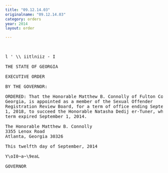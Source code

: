 ```yaml
---
title: "09.12.14.03"
originalname: "09.12.14.03"
category: orders
year: 2014
layout: order

---
```

<pre>
    

l ' \\ iitlniiz - I

THE STATE OF GEORGIA

EXECUTIVE ORDER

BY THE GOVERNOR:

ORDERED: That the Honorable Matthew B. Connolly of Fulton County,
Georgia, is appointed as a member of the Sexual Offender
Registration Review Board, for a term of office ending September
1, 2018, to succeed the Honorable Natasha Dedij er-Tuner, whose
term expired September 1, 2014.

The Honorable Matthew B. Connolly
3355 Lenox Road
Atlanta, Georgia 30326

This twelfth day of September, 2014

Y\oI0~a~\9eaL

GOVERNOR

</pre>
